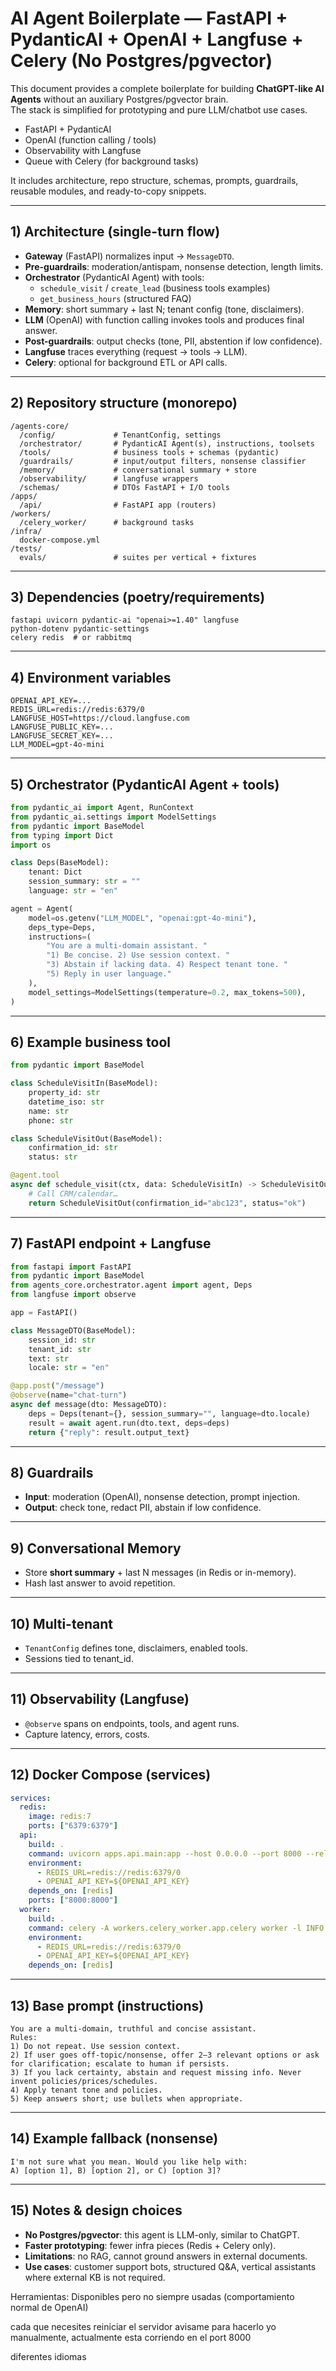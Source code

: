 # AI Agent Boilerplate — FastAPI + PydanticAI + OpenAI + Langfuse + Celery (No Postgres/pgvector)

This document provides a complete boilerplate for building **ChatGPT-like AI Agents** without an auxiliary Postgres/pgvector brain.  
The stack is simplified for prototyping and pure LLM/chatbot use cases.

- FastAPI + PydanticAI  
- OpenAI (function calling / tools)  
- Observability with Langfuse  
- Queue with Celery (for background tasks)  

It includes architecture, repo structure, schemas, prompts, guardrails, reusable modules, and ready-to-copy snippets.

---

## 1) Architecture (single-turn flow)

- **Gateway** (FastAPI) normalizes input → `MessageDTO`.  
- **Pre-guardrails**: moderation/antispam, nonsense detection, length limits.  
- **Orchestrator** (PydanticAI Agent) with tools:  
  - `schedule_visit` / `create_lead` (business tools examples)  
  - `get_business_hours` (structured FAQ)  
- **Memory**: short summary + last N; tenant config (tone, disclaimers).  
- **LLM** (OpenAI) with function calling invokes tools and produces final answer.  
- **Post-guardrails**: output checks (tone, PII, abstention if low confidence).  
- **Langfuse** traces everything (request → tools → LLM).  
- **Celery**: optional for background ETL or API calls.  

---

## 2) Repository structure (monorepo)

```
/agents-core/
  /config/             # TenantConfig, settings
  /orchestrator/       # PydanticAI Agent(s), instructions, toolsets
  /tools/              # business tools + schemas (pydantic)
  /guardrails/         # input/output filters, nonsense classifier
  /memory/             # conversational summary + store
  /observability/      # langfuse wrappers
  /schemas/            # DTOs FastAPI + I/O tools
/apps/
  /api/                # FastAPI app (routers)
/workers/
  /celery_worker/      # background tasks
/infra/
  docker-compose.yml
/tests/
  evals/               # suites per vertical + fixtures
```

---

## 3) Dependencies (poetry/requirements)

```
fastapi uvicorn pydantic-ai "openai>=1.40" langfuse
python-dotenv pydantic-settings
celery redis  # or rabbitmq
```

---

## 4) Environment variables

```
OPENAI_API_KEY=...
REDIS_URL=redis://redis:6379/0
LANGFUSE_HOST=https://cloud.langfuse.com
LANGFUSE_PUBLIC_KEY=...
LANGFUSE_SECRET_KEY=...
LLM_MODEL=gpt-4o-mini
```

---

## 5) Orchestrator (PydanticAI Agent + tools)

```python
from pydantic_ai import Agent, RunContext
from pydantic_ai.settings import ModelSettings
from pydantic import BaseModel
from typing import Dict
import os

class Deps(BaseModel):
    tenant: Dict
    session_summary: str = ""
    language: str = "en"

agent = Agent(
    model=os.getenv("LLM_MODEL", "openai:gpt-4o-mini"),
    deps_type=Deps,
    instructions=(
        "You are a multi-domain assistant. "
        "1) Be concise. 2) Use session context. "
        "3) Abstain if lacking data. 4) Respect tenant tone. "
        "5) Reply in user language."
    ),
    model_settings=ModelSettings(temperature=0.2, max_tokens=500),
)
```

---

## 6) Example business tool

```python
from pydantic import BaseModel

class ScheduleVisitIn(BaseModel):
    property_id: str
    datetime_iso: str
    name: str
    phone: str

class ScheduleVisitOut(BaseModel):
    confirmation_id: str
    status: str

@agent.tool
async def schedule_visit(ctx, data: ScheduleVisitIn) -> ScheduleVisitOut:
    # Call CRM/calendar…
    return ScheduleVisitOut(confirmation_id="abc123", status="ok")
```

---

## 7) FastAPI endpoint + Langfuse

```python
from fastapi import FastAPI
from pydantic import BaseModel
from agents_core.orchestrator.agent import agent, Deps
from langfuse import observe

app = FastAPI()

class MessageDTO(BaseModel):
    session_id: str
    tenant_id: str
    text: str
    locale: str = "en"

@app.post("/message")
@observe(name="chat-turn")
async def message(dto: MessageDTO):
    deps = Deps(tenant={}, session_summary="", language=dto.locale)
    result = await agent.run(dto.text, deps=deps)
    return {"reply": result.output_text}
```

---

## 8) Guardrails

- **Input**: moderation (OpenAI), nonsense detection, prompt injection.  
- **Output**: check tone, redact PII, abstain if low confidence.  

---

## 9) Conversational Memory

- Store **short summary** + last N messages (in Redis or in-memory).  
- Hash last answer to avoid repetition.  

---

## 10) Multi-tenant

- `TenantConfig` defines tone, disclaimers, enabled tools.  
- Sessions tied to tenant_id.  

---

## 11) Observability (Langfuse)

- `@observe` spans on endpoints, tools, and agent runs.  
- Capture latency, errors, costs.  

---

## 12) Docker Compose (services)

```yaml
services:
  redis:
    image: redis:7
    ports: ["6379:6379"]
  api:
    build: .
    command: uvicorn apps.api.main:app --host 0.0.0.0 --port 8000 --reload
    environment:
      - REDIS_URL=redis://redis:6379/0
      - OPENAI_API_KEY=${OPENAI_API_KEY}
    depends_on: [redis]
    ports: ["8000:8000"]
  worker:
    build: .
    command: celery -A workers.celery_worker.app.celery worker -l INFO
    environment:
      - REDIS_URL=redis://redis:6379/0
      - OPENAI_API_KEY=${OPENAI_API_KEY}
    depends_on: [redis]
```

---

## 13) Base prompt (instructions)

```
You are a multi-domain, truthful and concise assistant.
Rules:
1) Do not repeat. Use session context.
2) If user goes off-topic/nonsense, offer 2–3 relevant options or ask for clarification; escalate to human if persists.
3) If you lack certainty, abstain and request missing info. Never invent policies/prices/schedules.
4) Apply tenant tone and policies.
5) Keep answers short; use bullets when appropriate.
```

---

## 14) Example fallback (nonsense)

```
I'm not sure what you mean. Would you like help with:
A) [option 1], B) [option 2], or C) [option 3]?
```

---

## 15) Notes & design choices

- **No Postgres/pgvector**: this agent is LLM-only, similar to ChatGPT.  
- **Faster prototyping**: fewer infra pieces (Redis + Celery only).  
- **Limitations**: no RAG, cannot ground answers in external documents.  
- **Use cases**: customer support bots, structured Q&A, vertical assistants where external KB is not required. 


Herramientas: Disponibles pero no siempre usadas (comportamiento normal de OpenAI)

cada que necesites reiniciar el servidor avisame para hacerlo yo manualmente, actualmente esta corriendo en el port 8000

diferentes idiomas